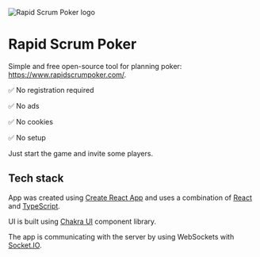 ![Rapid Scrum Poker logo](https://user-images.githubusercontent.com/42906966/198359156-3f324570-5d09-4da1-a9c7-1cf1361d13a4.png)

# Rapid Scrum Poker

Simple and free open-source tool for planning poker: https://www.rapidscrumpoker.com/.

✅ No registration required

✅ No ads

✅ No cookies

✅ No setup

Just start the game and invite some players.

## Tech stack

App was created using [Create React App](https://create-react-app.dev/) and uses a combination of [React](https://reactjs.org/) and [TypeScript](https://www.typescriptlang.org/).

UI is built using [Chakra UI](https://chakra-ui.com/) component library.

The app is communicating with the server by using WebSockets with [Socket.IO](https://socket.io/).
